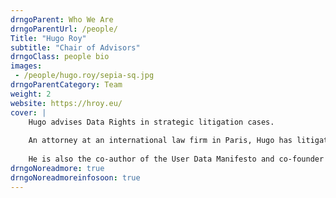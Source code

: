 ```yaml
---
drngoParent: Who We Are
drngoParentUrl: /people/
Title: "Hugo Roy"
subtitle: "Chair of Advisors"
drngoClass: people bio
images:
 - /people/hugo.roy/sepia-sq.jpg
drngoParentCategory: Team
weight: 2
website: https://hroy.eu/
cover: |
    Hugo advises Data Rights in strategic litigation cases.
    
    An attorney at an international law firm in Paris, Hugo has litigated successfully in the highest courts of France and the EU. 
    
    He is also the co-author of the User Data Manifesto and co-founder of Terms of Service; Didn’t Read.
drngoNoreadmore: true
drngoNoreadmoreinfosoon: true
---
```


